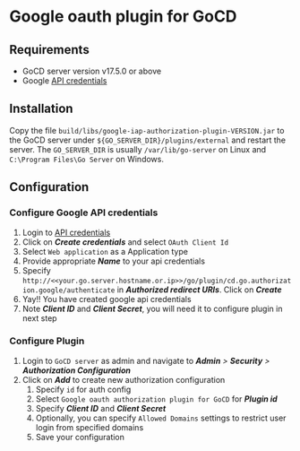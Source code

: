 # Google oauth plugin for GoCD

## Requirements

* GoCD server version v17.5.0 or above
* Google [API credentials](https://console.developers.google.com/apis/credentials)

## Installation

Copy the file `build/libs/google-iap-authorization-plugin-VERSION.jar` to the GoCD server under `${GO_SERVER_DIR}/plugins/external`
and restart the server. The `GO_SERVER_DIR` is usually `/var/lib/go-server` on Linux and `C:\Program Files\Go Server`
on Windows.

## Configuration

###  Configure Google API credentials

1. Login to [API credentials](https://console.developers.google.com/apis/credentials)
2. Click on **_Create credentials_** and select `OAuth Client Id`
4. Select `Web application` as a Application type
5. Provide appropriate **_Name_** to your api credentials
6. Specify `http://<<your.go.server.hostname.or.ip>>/go/plugin/cd.go.authorization.google/authenticate` in **_Authorized redirect URIs_**. Click on **_Create_**
7. Yay!! You have created google api credentials
8. Note **_Client ID_** and **_Client Secret_**, you will need it to configure plugin in next step

### Configure Plugin

1. Login to `GoCD server` as admin and navigate to **_Admin_** _>_ **_Security_** _>_ **_Authorization Configuration_**
2. Click on **_Add_** to create new authorization configuration
    1. Specify `id` for auth config
    2. Select `Google oauth authorization plugin for GoCD` for **_Plugin id_**
    3. Specify **_Client ID_** and **_Client Secret_**
    4. Optionally, you can specify `Allowed Domains` settings to restrict user login from specified domains
    5. Save your configuration
